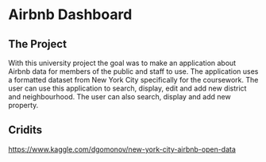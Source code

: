 # Airbnb Dashboard
## The Project
With this university project the goal was to make an application about Airbnb data for members of the public and staff to use. The application uses a formatted dataset from New York City specifically for the coursework. The user can use this application to search, display, edit and add new district and neighbourhood. The user can also search, display and add new property.
## Cridits
https://www.kaggle.com/dgomonov/new-york-city-airbnb-open-data
